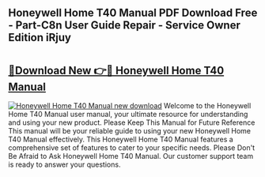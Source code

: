 ## Honeywell Home T40 Manual PDF Download Free - Part-C8n User Guide Repair - Service Owner Edition iRjuy

# <h2><a href="http://cf22389.oget.top/?id=Honeywell+Home+T40+Manual">🔗Download New 👉🔴 Honeywell Home T40 Manual</a></h2>

[![Honeywell Home T40 Manual new download](https://i.imgur.com/5g1atiW.png)](http://cf22389.oget.top/?id=Honeywell+Home+T40+Manual)
Welcome to the Honeywell Home T40 Manual user manual, your ultimate resource for understanding and using your new product. Please Keep This Manual for Future Reference This manual will be your reliable guide to using your new Honeywell Home T40 Manual effectively. This Honeywell Home T40 Manual features a comprehensive set of features to cater to your specific needs. Please Don't Be Afraid to Ask Honeywell Home T40 Manual. Our customer support team is ready to answer your questions.
